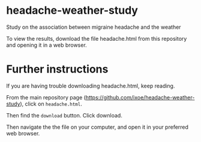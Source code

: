 # headache-weather-study
Study on the association between migraine headache and the weather

To view the results, download the file headache.html from this repository and opening it in a web browser.

# Further instructions

If you are having trouble downloading headache.html, keep reading.

From the main repository page (https://github.com/ixoe/headache-weather-study), click on `headache.html`. 

Then find the `download` button. Click download.

Then navigate the the file on your computer, and open it in your preferred web browser.

